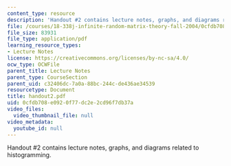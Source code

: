 ```yaml
---
content_type: resource
description: 'Handout #2 contains lecture notes, graphs, and diagrams related to histogramming.'
file: /courses/18-338j-infinite-random-matrix-theory-fall-2004/0cfdb708e0920f77dc2e2cd96f7db37a_handout2.pdf
file_size: 83931
file_type: application/pdf
learning_resource_types:
- Lecture Notes
license: https://creativecommons.org/licenses/by-nc-sa/4.0/
ocw_type: OCWFile
parent_title: Lecture Notes
parent_type: CourseSection
parent_uid: c32406dc-7a0a-88bc-244c-de436ae34539
resourcetype: Document
title: handout2.pdf
uid: 0cfdb708-e092-0f77-dc2e-2cd96f7db37a
video_files:
  video_thumbnail_file: null
video_metadata:
  youtube_id: null
---
```

Handout #2 contains lecture notes, graphs, and diagrams related to histogramming.